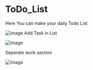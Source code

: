# ToDo_List
Here You can make your daily Todo List

![image](https://user-images.githubusercontent.com/84848073/188205443-e8bf44af-d053-4581-9d26-625d194ad3a7.png)
Add Task in List

![image](https://user-images.githubusercontent.com/84848073/188205947-c4a052ee-2547-4e7a-ae8e-4e4c6a431151.png)

Seperate work section 

![image](https://user-images.githubusercontent.com/84848073/188206234-8062bb08-5081-4cba-aa91-f7ec07ba93e9.png)

